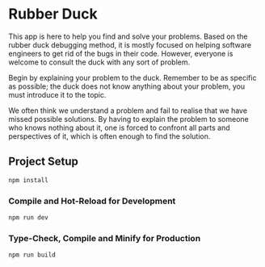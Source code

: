 # Rubber Duck

This app is here to help you find and solve your problems. Based on the rubber duck debugging method, it is mostly focused on helping software engineers to get rid of the bugs in their code. However, everyone is welcome to consult the duck with any sort of problem.

Begin by explaining your problem to the duck. Remember to be as specific as possible; the duck does not know anything about your problem, you must introduce it to the topic.

We often think we understand a problem and fail to realise that we have missed possible solutions. By having to explain the problem to someone who knows nothing about it, one is forced to confront all parts and perspectives of it, which is often enough to find the solution.

## Project Setup

```sh
npm install
```

### Compile and Hot-Reload for Development

```sh
npm run dev
```

### Type-Check, Compile and Minify for Production

```sh
npm run build
```
